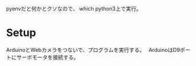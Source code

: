 pyenvだと何かとクソなので、
which python3上で実行。

# Setup
ArduinoとWebカメラをつないで、プログラムを実行する。　
ArduinoはD9ポートにサーボモータを接続する。
